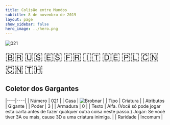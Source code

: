 ```yaml
---
title: Colisão entre Mundos
subtitle: 8 de novembro de 2019
layout: page
show_sidebar: false
hero_image: ../hero.png
---
```


![021](https://cdn.keyforgegame.com/media/card_front/pt/452_021_46XQQ8M5CRF8_pt.png)

<span title="Português" style="font-size: 32px;cursor: pointer;" onclick="javascript:document.querySelector('img[alt=\'021\']').src=document.querySelector('img[alt=\'021\']').src.replace(/card_front\/[^/]+/, 'card_front/pt').replace(/_[^/.0-9]+\.png/, '_pt.png')">🇧🇷</span>
<span title="English" style="font-size: 32px;cursor: pointer;" onclick="javascript:document.querySelector('img[alt=\'021\']').src=document.querySelector('img[alt=\'021\']').src.replace(/card_front\/[^/]+/, 'card_front/en').replace(/_[^/.0-9]+\.png/, '_en.png')">🇺🇸</span>
<span title="Español" style="font-size: 32px;cursor: pointer;" onclick="javascript:document.querySelector('img[alt=\'021\']').src=document.querySelector('img[alt=\'021\']').src.replace(/card_front\/[^/]+/, 'card_front/es').replace(/_[^/.0-9]+\.png/, '_es.png')">🇪🇸</span>
<span title="Français" style="font-size: 32px;cursor: pointer;" onclick="javascript:document.querySelector('img[alt=\'021\']').src=document.querySelector('img[alt=\'021\']').src.replace(/card_front\/[^/]+/, 'card_front/fr').replace(/_[^/.0-9]+\.png/, '_fr.png')">🇫🇷</span>
<span title="Italiano" style="font-size: 32px;cursor: pointer;" onclick="javascript:document.querySelector('img[alt=\'021\']').src=document.querySelector('img[alt=\'021\']').src.replace(/card_front\/[^/]+/, 'card_front/it').replace(/_[^/.0-9]+\.png/, '_it.png')">🇮🇹</span>
<span title="Deutsche" style="font-size: 32px;cursor: pointer;" onclick="javascript:document.querySelector('img[alt=\'021\']').src=document.querySelector('img[alt=\'021\']').src.replace(/card_front\/[^/]+/, 'card_front/de').replace(/_[^/.0-9]+\.png/, '_de.png')">🇩🇪</span>
<span title="Polskie" style="font-size: 32px;cursor: pointer;" onclick="javascript:document.querySelector('img[alt=\'021\']').src=document.querySelector('img[alt=\'021\']').src.replace(/card_front\/[^/]+/, 'card_front/pl').replace(/_[^/.0-9]+\.png/, '_pl.png')">🇵🇱</span>
<span title="简体中文" style="font-size: 32px;cursor: pointer;" onclick="javascript:document.querySelector('img[alt=\'021\']').src=document.querySelector('img[alt=\'021\']').src.replace(/card_front\/[^/]+/, 'card_front/zh-hans').replace(/_[^/.0-9]+\.png/, '_zh-hans.png')">🇨🇳</span>
<span title="繁體中文" style="font-size: 32px;cursor: pointer;" onclick="javascript:document.querySelector('img[alt=\'021\']').src=document.querySelector('img[alt=\'021\']').src.replace(/card_front\/[^/]+/, 'card_front/zh-hant').replace(/_[^/.0-9]+\.png/, '_zh-hant.png')">🇨🇳</span>
<span title="ไทย" style="font-size: 32px;cursor: pointer;" onclick="javascript:document.querySelector('img[alt=\'021\']').src=document.querySelector('img[alt=\'021\']').src.replace(/card_front\/[^/]+/, 'card_front/th').replace(/_[^/.0-9]+\.png/, '_th.png')">🇹🇭</span>

## Coletor dos Gargantes

|----|----|
| Número | 021 |
| Casa | ![Brobnar](https://archonarcana.com/images/thumb/e/e0/Brobnar.png/22px-Brobnar.png "Brobnar") |
| Tipo | Criatura |
| Atributos | Gigante |
| Poder | 3 |
| Armadura | 0 |
| Texto | Alfa. (Você só pode jogar esta carta antes de fazer qualquer outra coisa neste passo.) Jogar: Se você tiver 3A ou mais,  cause 3D a uma criatura inimiga. |
| Raridade | Incomum |

